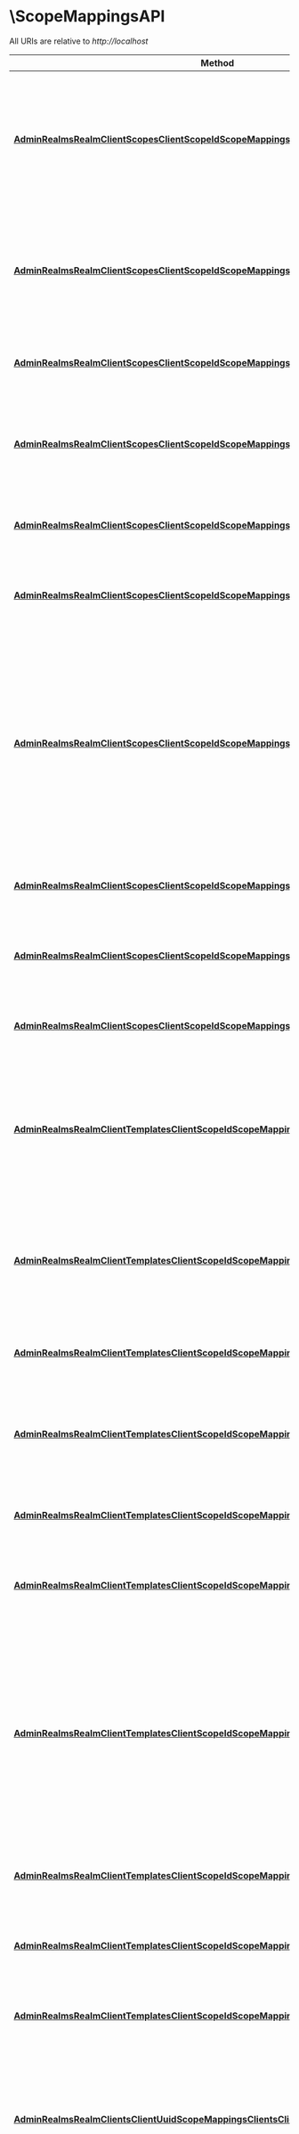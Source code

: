 # \ScopeMappingsAPI

All URIs are relative to *http://localhost*

Method | HTTP request | Description
------------- | ------------- | -------------
[**AdminRealmsRealmClientScopesClientScopeIdScopeMappingsClientsClientAvailableGet**](ScopeMappingsAPI.md#AdminRealmsRealmClientScopesClientScopeIdScopeMappingsClientsClientAvailableGet) | **Get** /admin/realms/{realm}/client-scopes/{client-scope-id}/scope-mappings/clients/{client}/available | The available client-level roles Returns the roles for the client that can be associated with the client&#39;s scope
[**AdminRealmsRealmClientScopesClientScopeIdScopeMappingsClientsClientCompositeGet**](ScopeMappingsAPI.md#AdminRealmsRealmClientScopesClientScopeIdScopeMappingsClientsClientCompositeGet) | **Get** /admin/realms/{realm}/client-scopes/{client-scope-id}/scope-mappings/clients/{client}/composite | Get effective client roles Returns the roles for the client that are associated with the client&#39;s scope.
[**AdminRealmsRealmClientScopesClientScopeIdScopeMappingsClientsClientDelete**](ScopeMappingsAPI.md#AdminRealmsRealmClientScopesClientScopeIdScopeMappingsClientsClientDelete) | **Delete** /admin/realms/{realm}/client-scopes/{client-scope-id}/scope-mappings/clients/{client} | Remove client-level roles from the client&#39;s scope.
[**AdminRealmsRealmClientScopesClientScopeIdScopeMappingsClientsClientGet**](ScopeMappingsAPI.md#AdminRealmsRealmClientScopesClientScopeIdScopeMappingsClientsClientGet) | **Get** /admin/realms/{realm}/client-scopes/{client-scope-id}/scope-mappings/clients/{client} | Get the roles associated with a client&#39;s scope Returns roles for the client.
[**AdminRealmsRealmClientScopesClientScopeIdScopeMappingsClientsClientPost**](ScopeMappingsAPI.md#AdminRealmsRealmClientScopesClientScopeIdScopeMappingsClientsClientPost) | **Post** /admin/realms/{realm}/client-scopes/{client-scope-id}/scope-mappings/clients/{client} | Add client-level roles to the client&#39;s scope
[**AdminRealmsRealmClientScopesClientScopeIdScopeMappingsRealmAvailableGet**](ScopeMappingsAPI.md#AdminRealmsRealmClientScopesClientScopeIdScopeMappingsRealmAvailableGet) | **Get** /admin/realms/{realm}/client-scopes/{client-scope-id}/scope-mappings/realm/available | Get realm-level roles that are available to attach to this client&#39;s scope
[**AdminRealmsRealmClientScopesClientScopeIdScopeMappingsRealmCompositeGet**](ScopeMappingsAPI.md#AdminRealmsRealmClientScopesClientScopeIdScopeMappingsRealmCompositeGet) | **Get** /admin/realms/{realm}/client-scopes/{client-scope-id}/scope-mappings/realm/composite | Get effective realm-level roles associated with the client’s scope What this does is recurse any composite roles associated with the client’s scope and adds the roles to this lists.
[**AdminRealmsRealmClientScopesClientScopeIdScopeMappingsRealmDelete**](ScopeMappingsAPI.md#AdminRealmsRealmClientScopesClientScopeIdScopeMappingsRealmDelete) | **Delete** /admin/realms/{realm}/client-scopes/{client-scope-id}/scope-mappings/realm | Remove a set of realm-level roles from the client&#39;s scope
[**AdminRealmsRealmClientScopesClientScopeIdScopeMappingsRealmGet**](ScopeMappingsAPI.md#AdminRealmsRealmClientScopesClientScopeIdScopeMappingsRealmGet) | **Get** /admin/realms/{realm}/client-scopes/{client-scope-id}/scope-mappings/realm | Get realm-level roles associated with the client&#39;s scope
[**AdminRealmsRealmClientScopesClientScopeIdScopeMappingsRealmPost**](ScopeMappingsAPI.md#AdminRealmsRealmClientScopesClientScopeIdScopeMappingsRealmPost) | **Post** /admin/realms/{realm}/client-scopes/{client-scope-id}/scope-mappings/realm | Add a set of realm-level roles to the client&#39;s scope
[**AdminRealmsRealmClientTemplatesClientScopeIdScopeMappingsClientsClientAvailableGet**](ScopeMappingsAPI.md#AdminRealmsRealmClientTemplatesClientScopeIdScopeMappingsClientsClientAvailableGet) | **Get** /admin/realms/{realm}/client-templates/{client-scope-id}/scope-mappings/clients/{client}/available | The available client-level roles Returns the roles for the client that can be associated with the client&#39;s scope
[**AdminRealmsRealmClientTemplatesClientScopeIdScopeMappingsClientsClientCompositeGet**](ScopeMappingsAPI.md#AdminRealmsRealmClientTemplatesClientScopeIdScopeMappingsClientsClientCompositeGet) | **Get** /admin/realms/{realm}/client-templates/{client-scope-id}/scope-mappings/clients/{client}/composite | Get effective client roles Returns the roles for the client that are associated with the client&#39;s scope.
[**AdminRealmsRealmClientTemplatesClientScopeIdScopeMappingsClientsClientDelete**](ScopeMappingsAPI.md#AdminRealmsRealmClientTemplatesClientScopeIdScopeMappingsClientsClientDelete) | **Delete** /admin/realms/{realm}/client-templates/{client-scope-id}/scope-mappings/clients/{client} | Remove client-level roles from the client&#39;s scope.
[**AdminRealmsRealmClientTemplatesClientScopeIdScopeMappingsClientsClientGet**](ScopeMappingsAPI.md#AdminRealmsRealmClientTemplatesClientScopeIdScopeMappingsClientsClientGet) | **Get** /admin/realms/{realm}/client-templates/{client-scope-id}/scope-mappings/clients/{client} | Get the roles associated with a client&#39;s scope Returns roles for the client.
[**AdminRealmsRealmClientTemplatesClientScopeIdScopeMappingsClientsClientPost**](ScopeMappingsAPI.md#AdminRealmsRealmClientTemplatesClientScopeIdScopeMappingsClientsClientPost) | **Post** /admin/realms/{realm}/client-templates/{client-scope-id}/scope-mappings/clients/{client} | Add client-level roles to the client&#39;s scope
[**AdminRealmsRealmClientTemplatesClientScopeIdScopeMappingsRealmAvailableGet**](ScopeMappingsAPI.md#AdminRealmsRealmClientTemplatesClientScopeIdScopeMappingsRealmAvailableGet) | **Get** /admin/realms/{realm}/client-templates/{client-scope-id}/scope-mappings/realm/available | Get realm-level roles that are available to attach to this client&#39;s scope
[**AdminRealmsRealmClientTemplatesClientScopeIdScopeMappingsRealmCompositeGet**](ScopeMappingsAPI.md#AdminRealmsRealmClientTemplatesClientScopeIdScopeMappingsRealmCompositeGet) | **Get** /admin/realms/{realm}/client-templates/{client-scope-id}/scope-mappings/realm/composite | Get effective realm-level roles associated with the client’s scope What this does is recurse any composite roles associated with the client’s scope and adds the roles to this lists.
[**AdminRealmsRealmClientTemplatesClientScopeIdScopeMappingsRealmDelete**](ScopeMappingsAPI.md#AdminRealmsRealmClientTemplatesClientScopeIdScopeMappingsRealmDelete) | **Delete** /admin/realms/{realm}/client-templates/{client-scope-id}/scope-mappings/realm | Remove a set of realm-level roles from the client&#39;s scope
[**AdminRealmsRealmClientTemplatesClientScopeIdScopeMappingsRealmGet**](ScopeMappingsAPI.md#AdminRealmsRealmClientTemplatesClientScopeIdScopeMappingsRealmGet) | **Get** /admin/realms/{realm}/client-templates/{client-scope-id}/scope-mappings/realm | Get realm-level roles associated with the client&#39;s scope
[**AdminRealmsRealmClientTemplatesClientScopeIdScopeMappingsRealmPost**](ScopeMappingsAPI.md#AdminRealmsRealmClientTemplatesClientScopeIdScopeMappingsRealmPost) | **Post** /admin/realms/{realm}/client-templates/{client-scope-id}/scope-mappings/realm | Add a set of realm-level roles to the client&#39;s scope
[**AdminRealmsRealmClientsClientUuidScopeMappingsClientsClientAvailableGet**](ScopeMappingsAPI.md#AdminRealmsRealmClientsClientUuidScopeMappingsClientsClientAvailableGet) | **Get** /admin/realms/{realm}/clients/{client-uuid}/scope-mappings/clients/{client}/available | The available client-level roles Returns the roles for the client that can be associated with the client&#39;s scope
[**AdminRealmsRealmClientsClientUuidScopeMappingsClientsClientCompositeGet**](ScopeMappingsAPI.md#AdminRealmsRealmClientsClientUuidScopeMappingsClientsClientCompositeGet) | **Get** /admin/realms/{realm}/clients/{client-uuid}/scope-mappings/clients/{client}/composite | Get effective client roles Returns the roles for the client that are associated with the client&#39;s scope.
[**AdminRealmsRealmClientsClientUuidScopeMappingsClientsClientDelete**](ScopeMappingsAPI.md#AdminRealmsRealmClientsClientUuidScopeMappingsClientsClientDelete) | **Delete** /admin/realms/{realm}/clients/{client-uuid}/scope-mappings/clients/{client} | Remove client-level roles from the client&#39;s scope.
[**AdminRealmsRealmClientsClientUuidScopeMappingsClientsClientGet**](ScopeMappingsAPI.md#AdminRealmsRealmClientsClientUuidScopeMappingsClientsClientGet) | **Get** /admin/realms/{realm}/clients/{client-uuid}/scope-mappings/clients/{client} | Get the roles associated with a client&#39;s scope Returns roles for the client.
[**AdminRealmsRealmClientsClientUuidScopeMappingsClientsClientPost**](ScopeMappingsAPI.md#AdminRealmsRealmClientsClientUuidScopeMappingsClientsClientPost) | **Post** /admin/realms/{realm}/clients/{client-uuid}/scope-mappings/clients/{client} | Add client-level roles to the client&#39;s scope
[**AdminRealmsRealmClientsClientUuidScopeMappingsRealmAvailableGet**](ScopeMappingsAPI.md#AdminRealmsRealmClientsClientUuidScopeMappingsRealmAvailableGet) | **Get** /admin/realms/{realm}/clients/{client-uuid}/scope-mappings/realm/available | Get realm-level roles that are available to attach to this client&#39;s scope
[**AdminRealmsRealmClientsClientUuidScopeMappingsRealmCompositeGet**](ScopeMappingsAPI.md#AdminRealmsRealmClientsClientUuidScopeMappingsRealmCompositeGet) | **Get** /admin/realms/{realm}/clients/{client-uuid}/scope-mappings/realm/composite | Get effective realm-level roles associated with the client’s scope What this does is recurse any composite roles associated with the client’s scope and adds the roles to this lists.
[**AdminRealmsRealmClientsClientUuidScopeMappingsRealmDelete**](ScopeMappingsAPI.md#AdminRealmsRealmClientsClientUuidScopeMappingsRealmDelete) | **Delete** /admin/realms/{realm}/clients/{client-uuid}/scope-mappings/realm | Remove a set of realm-level roles from the client&#39;s scope
[**AdminRealmsRealmClientsClientUuidScopeMappingsRealmGet**](ScopeMappingsAPI.md#AdminRealmsRealmClientsClientUuidScopeMappingsRealmGet) | **Get** /admin/realms/{realm}/clients/{client-uuid}/scope-mappings/realm | Get realm-level roles associated with the client&#39;s scope
[**AdminRealmsRealmClientsClientUuidScopeMappingsRealmPost**](ScopeMappingsAPI.md#AdminRealmsRealmClientsClientUuidScopeMappingsRealmPost) | **Post** /admin/realms/{realm}/clients/{client-uuid}/scope-mappings/realm | Add a set of realm-level roles to the client&#39;s scope



## AdminRealmsRealmClientScopesClientScopeIdScopeMappingsClientsClientAvailableGet

> []RoleRepresentation AdminRealmsRealmClientScopesClientScopeIdScopeMappingsClientsClientAvailableGet(ctx, realm, clientScopeId, client).Execute()

The available client-level roles Returns the roles for the client that can be associated with the client's scope

### Example

```go
package main

import (
	"context"
	"fmt"
	"os"
	openapiclient "github.com/miguoliang/keycloakadminclient"
)

func main() {
	realm := "realm_example" // string | realm name (not id!)
	clientScopeId := "clientScopeId_example" // string | 
	client := "client_example" // string | 

	configuration := openapiclient.NewConfiguration()
	apiClient := openapiclient.NewAPIClient(configuration)
	resp, r, err := apiClient.ScopeMappingsAPI.AdminRealmsRealmClientScopesClientScopeIdScopeMappingsClientsClientAvailableGet(context.Background(), realm, clientScopeId, client).Execute()
	if err != nil {
		fmt.Fprintf(os.Stderr, "Error when calling `ScopeMappingsAPI.AdminRealmsRealmClientScopesClientScopeIdScopeMappingsClientsClientAvailableGet``: %v\n", err)
		fmt.Fprintf(os.Stderr, "Full HTTP response: %v\n", r)
	}
	// response from `AdminRealmsRealmClientScopesClientScopeIdScopeMappingsClientsClientAvailableGet`: []RoleRepresentation
	fmt.Fprintf(os.Stdout, "Response from `ScopeMappingsAPI.AdminRealmsRealmClientScopesClientScopeIdScopeMappingsClientsClientAvailableGet`: %v\n", resp)
}
```

### Path Parameters


Name | Type | Description  | Notes
------------- | ------------- | ------------- | -------------
**ctx** | **context.Context** | context for authentication, logging, cancellation, deadlines, tracing, etc.
**realm** | **string** | realm name (not id!) | 
**clientScopeId** | **string** |  | 
**client** | **string** |  | 

### Other Parameters

Other parameters are passed through a pointer to a apiAdminRealmsRealmClientScopesClientScopeIdScopeMappingsClientsClientAvailableGetRequest struct via the builder pattern


Name | Type | Description  | Notes
------------- | ------------- | ------------- | -------------




### Return type

[**[]RoleRepresentation**](RoleRepresentation.md)

### Authorization

No authorization required

### HTTP request headers

- **Content-Type**: Not defined
- **Accept**: application/json

[[Back to top]](#) [[Back to API list]](../README.md#documentation-for-api-endpoints)
[[Back to Model list]](../README.md#documentation-for-models)
[[Back to README]](../README.md)


## AdminRealmsRealmClientScopesClientScopeIdScopeMappingsClientsClientCompositeGet

> []RoleRepresentation AdminRealmsRealmClientScopesClientScopeIdScopeMappingsClientsClientCompositeGet(ctx, realm, clientScopeId, client).BriefRepresentation(briefRepresentation).Execute()

Get effective client roles Returns the roles for the client that are associated with the client's scope.

### Example

```go
package main

import (
	"context"
	"fmt"
	"os"
	openapiclient "github.com/miguoliang/keycloakadminclient"
)

func main() {
	realm := "realm_example" // string | realm name (not id!)
	clientScopeId := "clientScopeId_example" // string | 
	client := "client_example" // string | 
	briefRepresentation := true // bool | if false, return roles with their attributes (optional) (default to true)

	configuration := openapiclient.NewConfiguration()
	apiClient := openapiclient.NewAPIClient(configuration)
	resp, r, err := apiClient.ScopeMappingsAPI.AdminRealmsRealmClientScopesClientScopeIdScopeMappingsClientsClientCompositeGet(context.Background(), realm, clientScopeId, client).BriefRepresentation(briefRepresentation).Execute()
	if err != nil {
		fmt.Fprintf(os.Stderr, "Error when calling `ScopeMappingsAPI.AdminRealmsRealmClientScopesClientScopeIdScopeMappingsClientsClientCompositeGet``: %v\n", err)
		fmt.Fprintf(os.Stderr, "Full HTTP response: %v\n", r)
	}
	// response from `AdminRealmsRealmClientScopesClientScopeIdScopeMappingsClientsClientCompositeGet`: []RoleRepresentation
	fmt.Fprintf(os.Stdout, "Response from `ScopeMappingsAPI.AdminRealmsRealmClientScopesClientScopeIdScopeMappingsClientsClientCompositeGet`: %v\n", resp)
}
```

### Path Parameters


Name | Type | Description  | Notes
------------- | ------------- | ------------- | -------------
**ctx** | **context.Context** | context for authentication, logging, cancellation, deadlines, tracing, etc.
**realm** | **string** | realm name (not id!) | 
**clientScopeId** | **string** |  | 
**client** | **string** |  | 

### Other Parameters

Other parameters are passed through a pointer to a apiAdminRealmsRealmClientScopesClientScopeIdScopeMappingsClientsClientCompositeGetRequest struct via the builder pattern


Name | Type | Description  | Notes
------------- | ------------- | ------------- | -------------



 **briefRepresentation** | **bool** | if false, return roles with their attributes | [default to true]

### Return type

[**[]RoleRepresentation**](RoleRepresentation.md)

### Authorization

No authorization required

### HTTP request headers

- **Content-Type**: Not defined
- **Accept**: application/json

[[Back to top]](#) [[Back to API list]](../README.md#documentation-for-api-endpoints)
[[Back to Model list]](../README.md#documentation-for-models)
[[Back to README]](../README.md)


## AdminRealmsRealmClientScopesClientScopeIdScopeMappingsClientsClientDelete

> AdminRealmsRealmClientScopesClientScopeIdScopeMappingsClientsClientDelete(ctx, realm, clientScopeId, client).RoleRepresentation(roleRepresentation).Execute()

Remove client-level roles from the client's scope.

### Example

```go
package main

import (
	"context"
	"fmt"
	"os"
	openapiclient "github.com/miguoliang/keycloakadminclient"
)

func main() {
	realm := "realm_example" // string | realm name (not id!)
	clientScopeId := "clientScopeId_example" // string | 
	client := "client_example" // string | 
	roleRepresentation := []openapiclient.RoleRepresentation{*openapiclient.NewRoleRepresentation()} // []RoleRepresentation |  (optional)

	configuration := openapiclient.NewConfiguration()
	apiClient := openapiclient.NewAPIClient(configuration)
	r, err := apiClient.ScopeMappingsAPI.AdminRealmsRealmClientScopesClientScopeIdScopeMappingsClientsClientDelete(context.Background(), realm, clientScopeId, client).RoleRepresentation(roleRepresentation).Execute()
	if err != nil {
		fmt.Fprintf(os.Stderr, "Error when calling `ScopeMappingsAPI.AdminRealmsRealmClientScopesClientScopeIdScopeMappingsClientsClientDelete``: %v\n", err)
		fmt.Fprintf(os.Stderr, "Full HTTP response: %v\n", r)
	}
}
```

### Path Parameters


Name | Type | Description  | Notes
------------- | ------------- | ------------- | -------------
**ctx** | **context.Context** | context for authentication, logging, cancellation, deadlines, tracing, etc.
**realm** | **string** | realm name (not id!) | 
**clientScopeId** | **string** |  | 
**client** | **string** |  | 

### Other Parameters

Other parameters are passed through a pointer to a apiAdminRealmsRealmClientScopesClientScopeIdScopeMappingsClientsClientDeleteRequest struct via the builder pattern


Name | Type | Description  | Notes
------------- | ------------- | ------------- | -------------



 **roleRepresentation** | [**[]RoleRepresentation**](RoleRepresentation.md) |  | 

### Return type

 (empty response body)

### Authorization

No authorization required

### HTTP request headers

- **Content-Type**: application/json
- **Accept**: Not defined

[[Back to top]](#) [[Back to API list]](../README.md#documentation-for-api-endpoints)
[[Back to Model list]](../README.md#documentation-for-models)
[[Back to README]](../README.md)


## AdminRealmsRealmClientScopesClientScopeIdScopeMappingsClientsClientGet

> []RoleRepresentation AdminRealmsRealmClientScopesClientScopeIdScopeMappingsClientsClientGet(ctx, realm, clientScopeId, client).Execute()

Get the roles associated with a client's scope Returns roles for the client.

### Example

```go
package main

import (
	"context"
	"fmt"
	"os"
	openapiclient "github.com/miguoliang/keycloakadminclient"
)

func main() {
	realm := "realm_example" // string | realm name (not id!)
	clientScopeId := "clientScopeId_example" // string | 
	client := "client_example" // string | 

	configuration := openapiclient.NewConfiguration()
	apiClient := openapiclient.NewAPIClient(configuration)
	resp, r, err := apiClient.ScopeMappingsAPI.AdminRealmsRealmClientScopesClientScopeIdScopeMappingsClientsClientGet(context.Background(), realm, clientScopeId, client).Execute()
	if err != nil {
		fmt.Fprintf(os.Stderr, "Error when calling `ScopeMappingsAPI.AdminRealmsRealmClientScopesClientScopeIdScopeMappingsClientsClientGet``: %v\n", err)
		fmt.Fprintf(os.Stderr, "Full HTTP response: %v\n", r)
	}
	// response from `AdminRealmsRealmClientScopesClientScopeIdScopeMappingsClientsClientGet`: []RoleRepresentation
	fmt.Fprintf(os.Stdout, "Response from `ScopeMappingsAPI.AdminRealmsRealmClientScopesClientScopeIdScopeMappingsClientsClientGet`: %v\n", resp)
}
```

### Path Parameters


Name | Type | Description  | Notes
------------- | ------------- | ------------- | -------------
**ctx** | **context.Context** | context for authentication, logging, cancellation, deadlines, tracing, etc.
**realm** | **string** | realm name (not id!) | 
**clientScopeId** | **string** |  | 
**client** | **string** |  | 

### Other Parameters

Other parameters are passed through a pointer to a apiAdminRealmsRealmClientScopesClientScopeIdScopeMappingsClientsClientGetRequest struct via the builder pattern


Name | Type | Description  | Notes
------------- | ------------- | ------------- | -------------




### Return type

[**[]RoleRepresentation**](RoleRepresentation.md)

### Authorization

No authorization required

### HTTP request headers

- **Content-Type**: Not defined
- **Accept**: application/json

[[Back to top]](#) [[Back to API list]](../README.md#documentation-for-api-endpoints)
[[Back to Model list]](../README.md#documentation-for-models)
[[Back to README]](../README.md)


## AdminRealmsRealmClientScopesClientScopeIdScopeMappingsClientsClientPost

> AdminRealmsRealmClientScopesClientScopeIdScopeMappingsClientsClientPost(ctx, realm, clientScopeId, client).RoleRepresentation(roleRepresentation).Execute()

Add client-level roles to the client's scope

### Example

```go
package main

import (
	"context"
	"fmt"
	"os"
	openapiclient "github.com/miguoliang/keycloakadminclient"
)

func main() {
	realm := "realm_example" // string | realm name (not id!)
	clientScopeId := "clientScopeId_example" // string | 
	client := "client_example" // string | 
	roleRepresentation := []openapiclient.RoleRepresentation{*openapiclient.NewRoleRepresentation()} // []RoleRepresentation |  (optional)

	configuration := openapiclient.NewConfiguration()
	apiClient := openapiclient.NewAPIClient(configuration)
	r, err := apiClient.ScopeMappingsAPI.AdminRealmsRealmClientScopesClientScopeIdScopeMappingsClientsClientPost(context.Background(), realm, clientScopeId, client).RoleRepresentation(roleRepresentation).Execute()
	if err != nil {
		fmt.Fprintf(os.Stderr, "Error when calling `ScopeMappingsAPI.AdminRealmsRealmClientScopesClientScopeIdScopeMappingsClientsClientPost``: %v\n", err)
		fmt.Fprintf(os.Stderr, "Full HTTP response: %v\n", r)
	}
}
```

### Path Parameters


Name | Type | Description  | Notes
------------- | ------------- | ------------- | -------------
**ctx** | **context.Context** | context for authentication, logging, cancellation, deadlines, tracing, etc.
**realm** | **string** | realm name (not id!) | 
**clientScopeId** | **string** |  | 
**client** | **string** |  | 

### Other Parameters

Other parameters are passed through a pointer to a apiAdminRealmsRealmClientScopesClientScopeIdScopeMappingsClientsClientPostRequest struct via the builder pattern


Name | Type | Description  | Notes
------------- | ------------- | ------------- | -------------



 **roleRepresentation** | [**[]RoleRepresentation**](RoleRepresentation.md) |  | 

### Return type

 (empty response body)

### Authorization

No authorization required

### HTTP request headers

- **Content-Type**: application/json
- **Accept**: Not defined

[[Back to top]](#) [[Back to API list]](../README.md#documentation-for-api-endpoints)
[[Back to Model list]](../README.md#documentation-for-models)
[[Back to README]](../README.md)


## AdminRealmsRealmClientScopesClientScopeIdScopeMappingsRealmAvailableGet

> []RoleRepresentation AdminRealmsRealmClientScopesClientScopeIdScopeMappingsRealmAvailableGet(ctx, realm, clientScopeId).Execute()

Get realm-level roles that are available to attach to this client's scope

### Example

```go
package main

import (
	"context"
	"fmt"
	"os"
	openapiclient "github.com/miguoliang/keycloakadminclient"
)

func main() {
	realm := "realm_example" // string | realm name (not id!)
	clientScopeId := "clientScopeId_example" // string | 

	configuration := openapiclient.NewConfiguration()
	apiClient := openapiclient.NewAPIClient(configuration)
	resp, r, err := apiClient.ScopeMappingsAPI.AdminRealmsRealmClientScopesClientScopeIdScopeMappingsRealmAvailableGet(context.Background(), realm, clientScopeId).Execute()
	if err != nil {
		fmt.Fprintf(os.Stderr, "Error when calling `ScopeMappingsAPI.AdminRealmsRealmClientScopesClientScopeIdScopeMappingsRealmAvailableGet``: %v\n", err)
		fmt.Fprintf(os.Stderr, "Full HTTP response: %v\n", r)
	}
	// response from `AdminRealmsRealmClientScopesClientScopeIdScopeMappingsRealmAvailableGet`: []RoleRepresentation
	fmt.Fprintf(os.Stdout, "Response from `ScopeMappingsAPI.AdminRealmsRealmClientScopesClientScopeIdScopeMappingsRealmAvailableGet`: %v\n", resp)
}
```

### Path Parameters


Name | Type | Description  | Notes
------------- | ------------- | ------------- | -------------
**ctx** | **context.Context** | context for authentication, logging, cancellation, deadlines, tracing, etc.
**realm** | **string** | realm name (not id!) | 
**clientScopeId** | **string** |  | 

### Other Parameters

Other parameters are passed through a pointer to a apiAdminRealmsRealmClientScopesClientScopeIdScopeMappingsRealmAvailableGetRequest struct via the builder pattern


Name | Type | Description  | Notes
------------- | ------------- | ------------- | -------------



### Return type

[**[]RoleRepresentation**](RoleRepresentation.md)

### Authorization

No authorization required

### HTTP request headers

- **Content-Type**: Not defined
- **Accept**: application/json

[[Back to top]](#) [[Back to API list]](../README.md#documentation-for-api-endpoints)
[[Back to Model list]](../README.md#documentation-for-models)
[[Back to README]](../README.md)


## AdminRealmsRealmClientScopesClientScopeIdScopeMappingsRealmCompositeGet

> []RoleRepresentation AdminRealmsRealmClientScopesClientScopeIdScopeMappingsRealmCompositeGet(ctx, realm, clientScopeId).BriefRepresentation(briefRepresentation).Execute()

Get effective realm-level roles associated with the client’s scope What this does is recurse any composite roles associated with the client’s scope and adds the roles to this lists.



### Example

```go
package main

import (
	"context"
	"fmt"
	"os"
	openapiclient "github.com/miguoliang/keycloakadminclient"
)

func main() {
	realm := "realm_example" // string | realm name (not id!)
	clientScopeId := "clientScopeId_example" // string | 
	briefRepresentation := true // bool | if false, return roles with their attributes (optional) (default to true)

	configuration := openapiclient.NewConfiguration()
	apiClient := openapiclient.NewAPIClient(configuration)
	resp, r, err := apiClient.ScopeMappingsAPI.AdminRealmsRealmClientScopesClientScopeIdScopeMappingsRealmCompositeGet(context.Background(), realm, clientScopeId).BriefRepresentation(briefRepresentation).Execute()
	if err != nil {
		fmt.Fprintf(os.Stderr, "Error when calling `ScopeMappingsAPI.AdminRealmsRealmClientScopesClientScopeIdScopeMappingsRealmCompositeGet``: %v\n", err)
		fmt.Fprintf(os.Stderr, "Full HTTP response: %v\n", r)
	}
	// response from `AdminRealmsRealmClientScopesClientScopeIdScopeMappingsRealmCompositeGet`: []RoleRepresentation
	fmt.Fprintf(os.Stdout, "Response from `ScopeMappingsAPI.AdminRealmsRealmClientScopesClientScopeIdScopeMappingsRealmCompositeGet`: %v\n", resp)
}
```

### Path Parameters


Name | Type | Description  | Notes
------------- | ------------- | ------------- | -------------
**ctx** | **context.Context** | context for authentication, logging, cancellation, deadlines, tracing, etc.
**realm** | **string** | realm name (not id!) | 
**clientScopeId** | **string** |  | 

### Other Parameters

Other parameters are passed through a pointer to a apiAdminRealmsRealmClientScopesClientScopeIdScopeMappingsRealmCompositeGetRequest struct via the builder pattern


Name | Type | Description  | Notes
------------- | ------------- | ------------- | -------------


 **briefRepresentation** | **bool** | if false, return roles with their attributes | [default to true]

### Return type

[**[]RoleRepresentation**](RoleRepresentation.md)

### Authorization

No authorization required

### HTTP request headers

- **Content-Type**: Not defined
- **Accept**: application/json

[[Back to top]](#) [[Back to API list]](../README.md#documentation-for-api-endpoints)
[[Back to Model list]](../README.md#documentation-for-models)
[[Back to README]](../README.md)


## AdminRealmsRealmClientScopesClientScopeIdScopeMappingsRealmDelete

> AdminRealmsRealmClientScopesClientScopeIdScopeMappingsRealmDelete(ctx, realm, clientScopeId).RoleRepresentation(roleRepresentation).Execute()

Remove a set of realm-level roles from the client's scope

### Example

```go
package main

import (
	"context"
	"fmt"
	"os"
	openapiclient "github.com/miguoliang/keycloakadminclient"
)

func main() {
	realm := "realm_example" // string | realm name (not id!)
	clientScopeId := "clientScopeId_example" // string | 
	roleRepresentation := []openapiclient.RoleRepresentation{*openapiclient.NewRoleRepresentation()} // []RoleRepresentation |  (optional)

	configuration := openapiclient.NewConfiguration()
	apiClient := openapiclient.NewAPIClient(configuration)
	r, err := apiClient.ScopeMappingsAPI.AdminRealmsRealmClientScopesClientScopeIdScopeMappingsRealmDelete(context.Background(), realm, clientScopeId).RoleRepresentation(roleRepresentation).Execute()
	if err != nil {
		fmt.Fprintf(os.Stderr, "Error when calling `ScopeMappingsAPI.AdminRealmsRealmClientScopesClientScopeIdScopeMappingsRealmDelete``: %v\n", err)
		fmt.Fprintf(os.Stderr, "Full HTTP response: %v\n", r)
	}
}
```

### Path Parameters


Name | Type | Description  | Notes
------------- | ------------- | ------------- | -------------
**ctx** | **context.Context** | context for authentication, logging, cancellation, deadlines, tracing, etc.
**realm** | **string** | realm name (not id!) | 
**clientScopeId** | **string** |  | 

### Other Parameters

Other parameters are passed through a pointer to a apiAdminRealmsRealmClientScopesClientScopeIdScopeMappingsRealmDeleteRequest struct via the builder pattern


Name | Type | Description  | Notes
------------- | ------------- | ------------- | -------------


 **roleRepresentation** | [**[]RoleRepresentation**](RoleRepresentation.md) |  | 

### Return type

 (empty response body)

### Authorization

No authorization required

### HTTP request headers

- **Content-Type**: application/json
- **Accept**: Not defined

[[Back to top]](#) [[Back to API list]](../README.md#documentation-for-api-endpoints)
[[Back to Model list]](../README.md#documentation-for-models)
[[Back to README]](../README.md)


## AdminRealmsRealmClientScopesClientScopeIdScopeMappingsRealmGet

> []RoleRepresentation AdminRealmsRealmClientScopesClientScopeIdScopeMappingsRealmGet(ctx, realm, clientScopeId).Execute()

Get realm-level roles associated with the client's scope

### Example

```go
package main

import (
	"context"
	"fmt"
	"os"
	openapiclient "github.com/miguoliang/keycloakadminclient"
)

func main() {
	realm := "realm_example" // string | realm name (not id!)
	clientScopeId := "clientScopeId_example" // string | 

	configuration := openapiclient.NewConfiguration()
	apiClient := openapiclient.NewAPIClient(configuration)
	resp, r, err := apiClient.ScopeMappingsAPI.AdminRealmsRealmClientScopesClientScopeIdScopeMappingsRealmGet(context.Background(), realm, clientScopeId).Execute()
	if err != nil {
		fmt.Fprintf(os.Stderr, "Error when calling `ScopeMappingsAPI.AdminRealmsRealmClientScopesClientScopeIdScopeMappingsRealmGet``: %v\n", err)
		fmt.Fprintf(os.Stderr, "Full HTTP response: %v\n", r)
	}
	// response from `AdminRealmsRealmClientScopesClientScopeIdScopeMappingsRealmGet`: []RoleRepresentation
	fmt.Fprintf(os.Stdout, "Response from `ScopeMappingsAPI.AdminRealmsRealmClientScopesClientScopeIdScopeMappingsRealmGet`: %v\n", resp)
}
```

### Path Parameters


Name | Type | Description  | Notes
------------- | ------------- | ------------- | -------------
**ctx** | **context.Context** | context for authentication, logging, cancellation, deadlines, tracing, etc.
**realm** | **string** | realm name (not id!) | 
**clientScopeId** | **string** |  | 

### Other Parameters

Other parameters are passed through a pointer to a apiAdminRealmsRealmClientScopesClientScopeIdScopeMappingsRealmGetRequest struct via the builder pattern


Name | Type | Description  | Notes
------------- | ------------- | ------------- | -------------



### Return type

[**[]RoleRepresentation**](RoleRepresentation.md)

### Authorization

No authorization required

### HTTP request headers

- **Content-Type**: Not defined
- **Accept**: application/json

[[Back to top]](#) [[Back to API list]](../README.md#documentation-for-api-endpoints)
[[Back to Model list]](../README.md#documentation-for-models)
[[Back to README]](../README.md)


## AdminRealmsRealmClientScopesClientScopeIdScopeMappingsRealmPost

> AdminRealmsRealmClientScopesClientScopeIdScopeMappingsRealmPost(ctx, realm, clientScopeId).RoleRepresentation(roleRepresentation).Execute()

Add a set of realm-level roles to the client's scope

### Example

```go
package main

import (
	"context"
	"fmt"
	"os"
	openapiclient "github.com/miguoliang/keycloakadminclient"
)

func main() {
	realm := "realm_example" // string | realm name (not id!)
	clientScopeId := "clientScopeId_example" // string | 
	roleRepresentation := []openapiclient.RoleRepresentation{*openapiclient.NewRoleRepresentation()} // []RoleRepresentation |  (optional)

	configuration := openapiclient.NewConfiguration()
	apiClient := openapiclient.NewAPIClient(configuration)
	r, err := apiClient.ScopeMappingsAPI.AdminRealmsRealmClientScopesClientScopeIdScopeMappingsRealmPost(context.Background(), realm, clientScopeId).RoleRepresentation(roleRepresentation).Execute()
	if err != nil {
		fmt.Fprintf(os.Stderr, "Error when calling `ScopeMappingsAPI.AdminRealmsRealmClientScopesClientScopeIdScopeMappingsRealmPost``: %v\n", err)
		fmt.Fprintf(os.Stderr, "Full HTTP response: %v\n", r)
	}
}
```

### Path Parameters


Name | Type | Description  | Notes
------------- | ------------- | ------------- | -------------
**ctx** | **context.Context** | context for authentication, logging, cancellation, deadlines, tracing, etc.
**realm** | **string** | realm name (not id!) | 
**clientScopeId** | **string** |  | 

### Other Parameters

Other parameters are passed through a pointer to a apiAdminRealmsRealmClientScopesClientScopeIdScopeMappingsRealmPostRequest struct via the builder pattern


Name | Type | Description  | Notes
------------- | ------------- | ------------- | -------------


 **roleRepresentation** | [**[]RoleRepresentation**](RoleRepresentation.md) |  | 

### Return type

 (empty response body)

### Authorization

No authorization required

### HTTP request headers

- **Content-Type**: application/json
- **Accept**: Not defined

[[Back to top]](#) [[Back to API list]](../README.md#documentation-for-api-endpoints)
[[Back to Model list]](../README.md#documentation-for-models)
[[Back to README]](../README.md)


## AdminRealmsRealmClientTemplatesClientScopeIdScopeMappingsClientsClientAvailableGet

> []RoleRepresentation AdminRealmsRealmClientTemplatesClientScopeIdScopeMappingsClientsClientAvailableGet(ctx, realm, clientScopeId, client).Execute()

The available client-level roles Returns the roles for the client that can be associated with the client's scope

### Example

```go
package main

import (
	"context"
	"fmt"
	"os"
	openapiclient "github.com/miguoliang/keycloakadminclient"
)

func main() {
	realm := "realm_example" // string | realm name (not id!)
	clientScopeId := "clientScopeId_example" // string | 
	client := "client_example" // string | 

	configuration := openapiclient.NewConfiguration()
	apiClient := openapiclient.NewAPIClient(configuration)
	resp, r, err := apiClient.ScopeMappingsAPI.AdminRealmsRealmClientTemplatesClientScopeIdScopeMappingsClientsClientAvailableGet(context.Background(), realm, clientScopeId, client).Execute()
	if err != nil {
		fmt.Fprintf(os.Stderr, "Error when calling `ScopeMappingsAPI.AdminRealmsRealmClientTemplatesClientScopeIdScopeMappingsClientsClientAvailableGet``: %v\n", err)
		fmt.Fprintf(os.Stderr, "Full HTTP response: %v\n", r)
	}
	// response from `AdminRealmsRealmClientTemplatesClientScopeIdScopeMappingsClientsClientAvailableGet`: []RoleRepresentation
	fmt.Fprintf(os.Stdout, "Response from `ScopeMappingsAPI.AdminRealmsRealmClientTemplatesClientScopeIdScopeMappingsClientsClientAvailableGet`: %v\n", resp)
}
```

### Path Parameters


Name | Type | Description  | Notes
------------- | ------------- | ------------- | -------------
**ctx** | **context.Context** | context for authentication, logging, cancellation, deadlines, tracing, etc.
**realm** | **string** | realm name (not id!) | 
**clientScopeId** | **string** |  | 
**client** | **string** |  | 

### Other Parameters

Other parameters are passed through a pointer to a apiAdminRealmsRealmClientTemplatesClientScopeIdScopeMappingsClientsClientAvailableGetRequest struct via the builder pattern


Name | Type | Description  | Notes
------------- | ------------- | ------------- | -------------




### Return type

[**[]RoleRepresentation**](RoleRepresentation.md)

### Authorization

No authorization required

### HTTP request headers

- **Content-Type**: Not defined
- **Accept**: application/json

[[Back to top]](#) [[Back to API list]](../README.md#documentation-for-api-endpoints)
[[Back to Model list]](../README.md#documentation-for-models)
[[Back to README]](../README.md)


## AdminRealmsRealmClientTemplatesClientScopeIdScopeMappingsClientsClientCompositeGet

> []RoleRepresentation AdminRealmsRealmClientTemplatesClientScopeIdScopeMappingsClientsClientCompositeGet(ctx, realm, clientScopeId, client).BriefRepresentation(briefRepresentation).Execute()

Get effective client roles Returns the roles for the client that are associated with the client's scope.

### Example

```go
package main

import (
	"context"
	"fmt"
	"os"
	openapiclient "github.com/miguoliang/keycloakadminclient"
)

func main() {
	realm := "realm_example" // string | realm name (not id!)
	clientScopeId := "clientScopeId_example" // string | 
	client := "client_example" // string | 
	briefRepresentation := true // bool | if false, return roles with their attributes (optional) (default to true)

	configuration := openapiclient.NewConfiguration()
	apiClient := openapiclient.NewAPIClient(configuration)
	resp, r, err := apiClient.ScopeMappingsAPI.AdminRealmsRealmClientTemplatesClientScopeIdScopeMappingsClientsClientCompositeGet(context.Background(), realm, clientScopeId, client).BriefRepresentation(briefRepresentation).Execute()
	if err != nil {
		fmt.Fprintf(os.Stderr, "Error when calling `ScopeMappingsAPI.AdminRealmsRealmClientTemplatesClientScopeIdScopeMappingsClientsClientCompositeGet``: %v\n", err)
		fmt.Fprintf(os.Stderr, "Full HTTP response: %v\n", r)
	}
	// response from `AdminRealmsRealmClientTemplatesClientScopeIdScopeMappingsClientsClientCompositeGet`: []RoleRepresentation
	fmt.Fprintf(os.Stdout, "Response from `ScopeMappingsAPI.AdminRealmsRealmClientTemplatesClientScopeIdScopeMappingsClientsClientCompositeGet`: %v\n", resp)
}
```

### Path Parameters


Name | Type | Description  | Notes
------------- | ------------- | ------------- | -------------
**ctx** | **context.Context** | context for authentication, logging, cancellation, deadlines, tracing, etc.
**realm** | **string** | realm name (not id!) | 
**clientScopeId** | **string** |  | 
**client** | **string** |  | 

### Other Parameters

Other parameters are passed through a pointer to a apiAdminRealmsRealmClientTemplatesClientScopeIdScopeMappingsClientsClientCompositeGetRequest struct via the builder pattern


Name | Type | Description  | Notes
------------- | ------------- | ------------- | -------------



 **briefRepresentation** | **bool** | if false, return roles with their attributes | [default to true]

### Return type

[**[]RoleRepresentation**](RoleRepresentation.md)

### Authorization

No authorization required

### HTTP request headers

- **Content-Type**: Not defined
- **Accept**: application/json

[[Back to top]](#) [[Back to API list]](../README.md#documentation-for-api-endpoints)
[[Back to Model list]](../README.md#documentation-for-models)
[[Back to README]](../README.md)


## AdminRealmsRealmClientTemplatesClientScopeIdScopeMappingsClientsClientDelete

> AdminRealmsRealmClientTemplatesClientScopeIdScopeMappingsClientsClientDelete(ctx, realm, clientScopeId, client).RoleRepresentation(roleRepresentation).Execute()

Remove client-level roles from the client's scope.

### Example

```go
package main

import (
	"context"
	"fmt"
	"os"
	openapiclient "github.com/miguoliang/keycloakadminclient"
)

func main() {
	realm := "realm_example" // string | realm name (not id!)
	clientScopeId := "clientScopeId_example" // string | 
	client := "client_example" // string | 
	roleRepresentation := []openapiclient.RoleRepresentation{*openapiclient.NewRoleRepresentation()} // []RoleRepresentation |  (optional)

	configuration := openapiclient.NewConfiguration()
	apiClient := openapiclient.NewAPIClient(configuration)
	r, err := apiClient.ScopeMappingsAPI.AdminRealmsRealmClientTemplatesClientScopeIdScopeMappingsClientsClientDelete(context.Background(), realm, clientScopeId, client).RoleRepresentation(roleRepresentation).Execute()
	if err != nil {
		fmt.Fprintf(os.Stderr, "Error when calling `ScopeMappingsAPI.AdminRealmsRealmClientTemplatesClientScopeIdScopeMappingsClientsClientDelete``: %v\n", err)
		fmt.Fprintf(os.Stderr, "Full HTTP response: %v\n", r)
	}
}
```

### Path Parameters


Name | Type | Description  | Notes
------------- | ------------- | ------------- | -------------
**ctx** | **context.Context** | context for authentication, logging, cancellation, deadlines, tracing, etc.
**realm** | **string** | realm name (not id!) | 
**clientScopeId** | **string** |  | 
**client** | **string** |  | 

### Other Parameters

Other parameters are passed through a pointer to a apiAdminRealmsRealmClientTemplatesClientScopeIdScopeMappingsClientsClientDeleteRequest struct via the builder pattern


Name | Type | Description  | Notes
------------- | ------------- | ------------- | -------------



 **roleRepresentation** | [**[]RoleRepresentation**](RoleRepresentation.md) |  | 

### Return type

 (empty response body)

### Authorization

No authorization required

### HTTP request headers

- **Content-Type**: application/json
- **Accept**: Not defined

[[Back to top]](#) [[Back to API list]](../README.md#documentation-for-api-endpoints)
[[Back to Model list]](../README.md#documentation-for-models)
[[Back to README]](../README.md)


## AdminRealmsRealmClientTemplatesClientScopeIdScopeMappingsClientsClientGet

> []RoleRepresentation AdminRealmsRealmClientTemplatesClientScopeIdScopeMappingsClientsClientGet(ctx, realm, clientScopeId, client).Execute()

Get the roles associated with a client's scope Returns roles for the client.

### Example

```go
package main

import (
	"context"
	"fmt"
	"os"
	openapiclient "github.com/miguoliang/keycloakadminclient"
)

func main() {
	realm := "realm_example" // string | realm name (not id!)
	clientScopeId := "clientScopeId_example" // string | 
	client := "client_example" // string | 

	configuration := openapiclient.NewConfiguration()
	apiClient := openapiclient.NewAPIClient(configuration)
	resp, r, err := apiClient.ScopeMappingsAPI.AdminRealmsRealmClientTemplatesClientScopeIdScopeMappingsClientsClientGet(context.Background(), realm, clientScopeId, client).Execute()
	if err != nil {
		fmt.Fprintf(os.Stderr, "Error when calling `ScopeMappingsAPI.AdminRealmsRealmClientTemplatesClientScopeIdScopeMappingsClientsClientGet``: %v\n", err)
		fmt.Fprintf(os.Stderr, "Full HTTP response: %v\n", r)
	}
	// response from `AdminRealmsRealmClientTemplatesClientScopeIdScopeMappingsClientsClientGet`: []RoleRepresentation
	fmt.Fprintf(os.Stdout, "Response from `ScopeMappingsAPI.AdminRealmsRealmClientTemplatesClientScopeIdScopeMappingsClientsClientGet`: %v\n", resp)
}
```

### Path Parameters


Name | Type | Description  | Notes
------------- | ------------- | ------------- | -------------
**ctx** | **context.Context** | context for authentication, logging, cancellation, deadlines, tracing, etc.
**realm** | **string** | realm name (not id!) | 
**clientScopeId** | **string** |  | 
**client** | **string** |  | 

### Other Parameters

Other parameters are passed through a pointer to a apiAdminRealmsRealmClientTemplatesClientScopeIdScopeMappingsClientsClientGetRequest struct via the builder pattern


Name | Type | Description  | Notes
------------- | ------------- | ------------- | -------------




### Return type

[**[]RoleRepresentation**](RoleRepresentation.md)

### Authorization

No authorization required

### HTTP request headers

- **Content-Type**: Not defined
- **Accept**: application/json

[[Back to top]](#) [[Back to API list]](../README.md#documentation-for-api-endpoints)
[[Back to Model list]](../README.md#documentation-for-models)
[[Back to README]](../README.md)


## AdminRealmsRealmClientTemplatesClientScopeIdScopeMappingsClientsClientPost

> AdminRealmsRealmClientTemplatesClientScopeIdScopeMappingsClientsClientPost(ctx, realm, clientScopeId, client).RoleRepresentation(roleRepresentation).Execute()

Add client-level roles to the client's scope

### Example

```go
package main

import (
	"context"
	"fmt"
	"os"
	openapiclient "github.com/miguoliang/keycloakadminclient"
)

func main() {
	realm := "realm_example" // string | realm name (not id!)
	clientScopeId := "clientScopeId_example" // string | 
	client := "client_example" // string | 
	roleRepresentation := []openapiclient.RoleRepresentation{*openapiclient.NewRoleRepresentation()} // []RoleRepresentation |  (optional)

	configuration := openapiclient.NewConfiguration()
	apiClient := openapiclient.NewAPIClient(configuration)
	r, err := apiClient.ScopeMappingsAPI.AdminRealmsRealmClientTemplatesClientScopeIdScopeMappingsClientsClientPost(context.Background(), realm, clientScopeId, client).RoleRepresentation(roleRepresentation).Execute()
	if err != nil {
		fmt.Fprintf(os.Stderr, "Error when calling `ScopeMappingsAPI.AdminRealmsRealmClientTemplatesClientScopeIdScopeMappingsClientsClientPost``: %v\n", err)
		fmt.Fprintf(os.Stderr, "Full HTTP response: %v\n", r)
	}
}
```

### Path Parameters


Name | Type | Description  | Notes
------------- | ------------- | ------------- | -------------
**ctx** | **context.Context** | context for authentication, logging, cancellation, deadlines, tracing, etc.
**realm** | **string** | realm name (not id!) | 
**clientScopeId** | **string** |  | 
**client** | **string** |  | 

### Other Parameters

Other parameters are passed through a pointer to a apiAdminRealmsRealmClientTemplatesClientScopeIdScopeMappingsClientsClientPostRequest struct via the builder pattern


Name | Type | Description  | Notes
------------- | ------------- | ------------- | -------------



 **roleRepresentation** | [**[]RoleRepresentation**](RoleRepresentation.md) |  | 

### Return type

 (empty response body)

### Authorization

No authorization required

### HTTP request headers

- **Content-Type**: application/json
- **Accept**: Not defined

[[Back to top]](#) [[Back to API list]](../README.md#documentation-for-api-endpoints)
[[Back to Model list]](../README.md#documentation-for-models)
[[Back to README]](../README.md)


## AdminRealmsRealmClientTemplatesClientScopeIdScopeMappingsRealmAvailableGet

> []RoleRepresentation AdminRealmsRealmClientTemplatesClientScopeIdScopeMappingsRealmAvailableGet(ctx, realm, clientScopeId).Execute()

Get realm-level roles that are available to attach to this client's scope

### Example

```go
package main

import (
	"context"
	"fmt"
	"os"
	openapiclient "github.com/miguoliang/keycloakadminclient"
)

func main() {
	realm := "realm_example" // string | realm name (not id!)
	clientScopeId := "clientScopeId_example" // string | 

	configuration := openapiclient.NewConfiguration()
	apiClient := openapiclient.NewAPIClient(configuration)
	resp, r, err := apiClient.ScopeMappingsAPI.AdminRealmsRealmClientTemplatesClientScopeIdScopeMappingsRealmAvailableGet(context.Background(), realm, clientScopeId).Execute()
	if err != nil {
		fmt.Fprintf(os.Stderr, "Error when calling `ScopeMappingsAPI.AdminRealmsRealmClientTemplatesClientScopeIdScopeMappingsRealmAvailableGet``: %v\n", err)
		fmt.Fprintf(os.Stderr, "Full HTTP response: %v\n", r)
	}
	// response from `AdminRealmsRealmClientTemplatesClientScopeIdScopeMappingsRealmAvailableGet`: []RoleRepresentation
	fmt.Fprintf(os.Stdout, "Response from `ScopeMappingsAPI.AdminRealmsRealmClientTemplatesClientScopeIdScopeMappingsRealmAvailableGet`: %v\n", resp)
}
```

### Path Parameters


Name | Type | Description  | Notes
------------- | ------------- | ------------- | -------------
**ctx** | **context.Context** | context for authentication, logging, cancellation, deadlines, tracing, etc.
**realm** | **string** | realm name (not id!) | 
**clientScopeId** | **string** |  | 

### Other Parameters

Other parameters are passed through a pointer to a apiAdminRealmsRealmClientTemplatesClientScopeIdScopeMappingsRealmAvailableGetRequest struct via the builder pattern


Name | Type | Description  | Notes
------------- | ------------- | ------------- | -------------



### Return type

[**[]RoleRepresentation**](RoleRepresentation.md)

### Authorization

No authorization required

### HTTP request headers

- **Content-Type**: Not defined
- **Accept**: application/json

[[Back to top]](#) [[Back to API list]](../README.md#documentation-for-api-endpoints)
[[Back to Model list]](../README.md#documentation-for-models)
[[Back to README]](../README.md)


## AdminRealmsRealmClientTemplatesClientScopeIdScopeMappingsRealmCompositeGet

> []RoleRepresentation AdminRealmsRealmClientTemplatesClientScopeIdScopeMappingsRealmCompositeGet(ctx, realm, clientScopeId).BriefRepresentation(briefRepresentation).Execute()

Get effective realm-level roles associated with the client’s scope What this does is recurse any composite roles associated with the client’s scope and adds the roles to this lists.



### Example

```go
package main

import (
	"context"
	"fmt"
	"os"
	openapiclient "github.com/miguoliang/keycloakadminclient"
)

func main() {
	realm := "realm_example" // string | realm name (not id!)
	clientScopeId := "clientScopeId_example" // string | 
	briefRepresentation := true // bool | if false, return roles with their attributes (optional) (default to true)

	configuration := openapiclient.NewConfiguration()
	apiClient := openapiclient.NewAPIClient(configuration)
	resp, r, err := apiClient.ScopeMappingsAPI.AdminRealmsRealmClientTemplatesClientScopeIdScopeMappingsRealmCompositeGet(context.Background(), realm, clientScopeId).BriefRepresentation(briefRepresentation).Execute()
	if err != nil {
		fmt.Fprintf(os.Stderr, "Error when calling `ScopeMappingsAPI.AdminRealmsRealmClientTemplatesClientScopeIdScopeMappingsRealmCompositeGet``: %v\n", err)
		fmt.Fprintf(os.Stderr, "Full HTTP response: %v\n", r)
	}
	// response from `AdminRealmsRealmClientTemplatesClientScopeIdScopeMappingsRealmCompositeGet`: []RoleRepresentation
	fmt.Fprintf(os.Stdout, "Response from `ScopeMappingsAPI.AdminRealmsRealmClientTemplatesClientScopeIdScopeMappingsRealmCompositeGet`: %v\n", resp)
}
```

### Path Parameters


Name | Type | Description  | Notes
------------- | ------------- | ------------- | -------------
**ctx** | **context.Context** | context for authentication, logging, cancellation, deadlines, tracing, etc.
**realm** | **string** | realm name (not id!) | 
**clientScopeId** | **string** |  | 

### Other Parameters

Other parameters are passed through a pointer to a apiAdminRealmsRealmClientTemplatesClientScopeIdScopeMappingsRealmCompositeGetRequest struct via the builder pattern


Name | Type | Description  | Notes
------------- | ------------- | ------------- | -------------


 **briefRepresentation** | **bool** | if false, return roles with their attributes | [default to true]

### Return type

[**[]RoleRepresentation**](RoleRepresentation.md)

### Authorization

No authorization required

### HTTP request headers

- **Content-Type**: Not defined
- **Accept**: application/json

[[Back to top]](#) [[Back to API list]](../README.md#documentation-for-api-endpoints)
[[Back to Model list]](../README.md#documentation-for-models)
[[Back to README]](../README.md)


## AdminRealmsRealmClientTemplatesClientScopeIdScopeMappingsRealmDelete

> AdminRealmsRealmClientTemplatesClientScopeIdScopeMappingsRealmDelete(ctx, realm, clientScopeId).RoleRepresentation(roleRepresentation).Execute()

Remove a set of realm-level roles from the client's scope

### Example

```go
package main

import (
	"context"
	"fmt"
	"os"
	openapiclient "github.com/miguoliang/keycloakadminclient"
)

func main() {
	realm := "realm_example" // string | realm name (not id!)
	clientScopeId := "clientScopeId_example" // string | 
	roleRepresentation := []openapiclient.RoleRepresentation{*openapiclient.NewRoleRepresentation()} // []RoleRepresentation |  (optional)

	configuration := openapiclient.NewConfiguration()
	apiClient := openapiclient.NewAPIClient(configuration)
	r, err := apiClient.ScopeMappingsAPI.AdminRealmsRealmClientTemplatesClientScopeIdScopeMappingsRealmDelete(context.Background(), realm, clientScopeId).RoleRepresentation(roleRepresentation).Execute()
	if err != nil {
		fmt.Fprintf(os.Stderr, "Error when calling `ScopeMappingsAPI.AdminRealmsRealmClientTemplatesClientScopeIdScopeMappingsRealmDelete``: %v\n", err)
		fmt.Fprintf(os.Stderr, "Full HTTP response: %v\n", r)
	}
}
```

### Path Parameters


Name | Type | Description  | Notes
------------- | ------------- | ------------- | -------------
**ctx** | **context.Context** | context for authentication, logging, cancellation, deadlines, tracing, etc.
**realm** | **string** | realm name (not id!) | 
**clientScopeId** | **string** |  | 

### Other Parameters

Other parameters are passed through a pointer to a apiAdminRealmsRealmClientTemplatesClientScopeIdScopeMappingsRealmDeleteRequest struct via the builder pattern


Name | Type | Description  | Notes
------------- | ------------- | ------------- | -------------


 **roleRepresentation** | [**[]RoleRepresentation**](RoleRepresentation.md) |  | 

### Return type

 (empty response body)

### Authorization

No authorization required

### HTTP request headers

- **Content-Type**: application/json
- **Accept**: Not defined

[[Back to top]](#) [[Back to API list]](../README.md#documentation-for-api-endpoints)
[[Back to Model list]](../README.md#documentation-for-models)
[[Back to README]](../README.md)


## AdminRealmsRealmClientTemplatesClientScopeIdScopeMappingsRealmGet

> []RoleRepresentation AdminRealmsRealmClientTemplatesClientScopeIdScopeMappingsRealmGet(ctx, realm, clientScopeId).Execute()

Get realm-level roles associated with the client's scope

### Example

```go
package main

import (
	"context"
	"fmt"
	"os"
	openapiclient "github.com/miguoliang/keycloakadminclient"
)

func main() {
	realm := "realm_example" // string | realm name (not id!)
	clientScopeId := "clientScopeId_example" // string | 

	configuration := openapiclient.NewConfiguration()
	apiClient := openapiclient.NewAPIClient(configuration)
	resp, r, err := apiClient.ScopeMappingsAPI.AdminRealmsRealmClientTemplatesClientScopeIdScopeMappingsRealmGet(context.Background(), realm, clientScopeId).Execute()
	if err != nil {
		fmt.Fprintf(os.Stderr, "Error when calling `ScopeMappingsAPI.AdminRealmsRealmClientTemplatesClientScopeIdScopeMappingsRealmGet``: %v\n", err)
		fmt.Fprintf(os.Stderr, "Full HTTP response: %v\n", r)
	}
	// response from `AdminRealmsRealmClientTemplatesClientScopeIdScopeMappingsRealmGet`: []RoleRepresentation
	fmt.Fprintf(os.Stdout, "Response from `ScopeMappingsAPI.AdminRealmsRealmClientTemplatesClientScopeIdScopeMappingsRealmGet`: %v\n", resp)
}
```

### Path Parameters


Name | Type | Description  | Notes
------------- | ------------- | ------------- | -------------
**ctx** | **context.Context** | context for authentication, logging, cancellation, deadlines, tracing, etc.
**realm** | **string** | realm name (not id!) | 
**clientScopeId** | **string** |  | 

### Other Parameters

Other parameters are passed through a pointer to a apiAdminRealmsRealmClientTemplatesClientScopeIdScopeMappingsRealmGetRequest struct via the builder pattern


Name | Type | Description  | Notes
------------- | ------------- | ------------- | -------------



### Return type

[**[]RoleRepresentation**](RoleRepresentation.md)

### Authorization

No authorization required

### HTTP request headers

- **Content-Type**: Not defined
- **Accept**: application/json

[[Back to top]](#) [[Back to API list]](../README.md#documentation-for-api-endpoints)
[[Back to Model list]](../README.md#documentation-for-models)
[[Back to README]](../README.md)


## AdminRealmsRealmClientTemplatesClientScopeIdScopeMappingsRealmPost

> AdminRealmsRealmClientTemplatesClientScopeIdScopeMappingsRealmPost(ctx, realm, clientScopeId).RoleRepresentation(roleRepresentation).Execute()

Add a set of realm-level roles to the client's scope

### Example

```go
package main

import (
	"context"
	"fmt"
	"os"
	openapiclient "github.com/miguoliang/keycloakadminclient"
)

func main() {
	realm := "realm_example" // string | realm name (not id!)
	clientScopeId := "clientScopeId_example" // string | 
	roleRepresentation := []openapiclient.RoleRepresentation{*openapiclient.NewRoleRepresentation()} // []RoleRepresentation |  (optional)

	configuration := openapiclient.NewConfiguration()
	apiClient := openapiclient.NewAPIClient(configuration)
	r, err := apiClient.ScopeMappingsAPI.AdminRealmsRealmClientTemplatesClientScopeIdScopeMappingsRealmPost(context.Background(), realm, clientScopeId).RoleRepresentation(roleRepresentation).Execute()
	if err != nil {
		fmt.Fprintf(os.Stderr, "Error when calling `ScopeMappingsAPI.AdminRealmsRealmClientTemplatesClientScopeIdScopeMappingsRealmPost``: %v\n", err)
		fmt.Fprintf(os.Stderr, "Full HTTP response: %v\n", r)
	}
}
```

### Path Parameters


Name | Type | Description  | Notes
------------- | ------------- | ------------- | -------------
**ctx** | **context.Context** | context for authentication, logging, cancellation, deadlines, tracing, etc.
**realm** | **string** | realm name (not id!) | 
**clientScopeId** | **string** |  | 

### Other Parameters

Other parameters are passed through a pointer to a apiAdminRealmsRealmClientTemplatesClientScopeIdScopeMappingsRealmPostRequest struct via the builder pattern


Name | Type | Description  | Notes
------------- | ------------- | ------------- | -------------


 **roleRepresentation** | [**[]RoleRepresentation**](RoleRepresentation.md) |  | 

### Return type

 (empty response body)

### Authorization

No authorization required

### HTTP request headers

- **Content-Type**: application/json
- **Accept**: Not defined

[[Back to top]](#) [[Back to API list]](../README.md#documentation-for-api-endpoints)
[[Back to Model list]](../README.md#documentation-for-models)
[[Back to README]](../README.md)


## AdminRealmsRealmClientsClientUuidScopeMappingsClientsClientAvailableGet

> []RoleRepresentation AdminRealmsRealmClientsClientUuidScopeMappingsClientsClientAvailableGet(ctx, realm, clientUuid, client).Execute()

The available client-level roles Returns the roles for the client that can be associated with the client's scope

### Example

```go
package main

import (
	"context"
	"fmt"
	"os"
	openapiclient "github.com/miguoliang/keycloakadminclient"
)

func main() {
	realm := "realm_example" // string | realm name (not id!)
	clientUuid := "clientUuid_example" // string | id of client (not client-id!)
	client := "client_example" // string | 

	configuration := openapiclient.NewConfiguration()
	apiClient := openapiclient.NewAPIClient(configuration)
	resp, r, err := apiClient.ScopeMappingsAPI.AdminRealmsRealmClientsClientUuidScopeMappingsClientsClientAvailableGet(context.Background(), realm, clientUuid, client).Execute()
	if err != nil {
		fmt.Fprintf(os.Stderr, "Error when calling `ScopeMappingsAPI.AdminRealmsRealmClientsClientUuidScopeMappingsClientsClientAvailableGet``: %v\n", err)
		fmt.Fprintf(os.Stderr, "Full HTTP response: %v\n", r)
	}
	// response from `AdminRealmsRealmClientsClientUuidScopeMappingsClientsClientAvailableGet`: []RoleRepresentation
	fmt.Fprintf(os.Stdout, "Response from `ScopeMappingsAPI.AdminRealmsRealmClientsClientUuidScopeMappingsClientsClientAvailableGet`: %v\n", resp)
}
```

### Path Parameters


Name | Type | Description  | Notes
------------- | ------------- | ------------- | -------------
**ctx** | **context.Context** | context for authentication, logging, cancellation, deadlines, tracing, etc.
**realm** | **string** | realm name (not id!) | 
**clientUuid** | **string** | id of client (not client-id!) | 
**client** | **string** |  | 

### Other Parameters

Other parameters are passed through a pointer to a apiAdminRealmsRealmClientsClientUuidScopeMappingsClientsClientAvailableGetRequest struct via the builder pattern


Name | Type | Description  | Notes
------------- | ------------- | ------------- | -------------




### Return type

[**[]RoleRepresentation**](RoleRepresentation.md)

### Authorization

No authorization required

### HTTP request headers

- **Content-Type**: Not defined
- **Accept**: application/json

[[Back to top]](#) [[Back to API list]](../README.md#documentation-for-api-endpoints)
[[Back to Model list]](../README.md#documentation-for-models)
[[Back to README]](../README.md)


## AdminRealmsRealmClientsClientUuidScopeMappingsClientsClientCompositeGet

> []RoleRepresentation AdminRealmsRealmClientsClientUuidScopeMappingsClientsClientCompositeGet(ctx, realm, clientUuid, client).BriefRepresentation(briefRepresentation).Execute()

Get effective client roles Returns the roles for the client that are associated with the client's scope.

### Example

```go
package main

import (
	"context"
	"fmt"
	"os"
	openapiclient "github.com/miguoliang/keycloakadminclient"
)

func main() {
	realm := "realm_example" // string | realm name (not id!)
	clientUuid := "clientUuid_example" // string | id of client (not client-id!)
	client := "client_example" // string | 
	briefRepresentation := true // bool | if false, return roles with their attributes (optional) (default to true)

	configuration := openapiclient.NewConfiguration()
	apiClient := openapiclient.NewAPIClient(configuration)
	resp, r, err := apiClient.ScopeMappingsAPI.AdminRealmsRealmClientsClientUuidScopeMappingsClientsClientCompositeGet(context.Background(), realm, clientUuid, client).BriefRepresentation(briefRepresentation).Execute()
	if err != nil {
		fmt.Fprintf(os.Stderr, "Error when calling `ScopeMappingsAPI.AdminRealmsRealmClientsClientUuidScopeMappingsClientsClientCompositeGet``: %v\n", err)
		fmt.Fprintf(os.Stderr, "Full HTTP response: %v\n", r)
	}
	// response from `AdminRealmsRealmClientsClientUuidScopeMappingsClientsClientCompositeGet`: []RoleRepresentation
	fmt.Fprintf(os.Stdout, "Response from `ScopeMappingsAPI.AdminRealmsRealmClientsClientUuidScopeMappingsClientsClientCompositeGet`: %v\n", resp)
}
```

### Path Parameters


Name | Type | Description  | Notes
------------- | ------------- | ------------- | -------------
**ctx** | **context.Context** | context for authentication, logging, cancellation, deadlines, tracing, etc.
**realm** | **string** | realm name (not id!) | 
**clientUuid** | **string** | id of client (not client-id!) | 
**client** | **string** |  | 

### Other Parameters

Other parameters are passed through a pointer to a apiAdminRealmsRealmClientsClientUuidScopeMappingsClientsClientCompositeGetRequest struct via the builder pattern


Name | Type | Description  | Notes
------------- | ------------- | ------------- | -------------



 **briefRepresentation** | **bool** | if false, return roles with their attributes | [default to true]

### Return type

[**[]RoleRepresentation**](RoleRepresentation.md)

### Authorization

No authorization required

### HTTP request headers

- **Content-Type**: Not defined
- **Accept**: application/json

[[Back to top]](#) [[Back to API list]](../README.md#documentation-for-api-endpoints)
[[Back to Model list]](../README.md#documentation-for-models)
[[Back to README]](../README.md)


## AdminRealmsRealmClientsClientUuidScopeMappingsClientsClientDelete

> AdminRealmsRealmClientsClientUuidScopeMappingsClientsClientDelete(ctx, realm, clientUuid, client).RoleRepresentation(roleRepresentation).Execute()

Remove client-level roles from the client's scope.

### Example

```go
package main

import (
	"context"
	"fmt"
	"os"
	openapiclient "github.com/miguoliang/keycloakadminclient"
)

func main() {
	realm := "realm_example" // string | realm name (not id!)
	clientUuid := "clientUuid_example" // string | id of client (not client-id!)
	client := "client_example" // string | 
	roleRepresentation := []openapiclient.RoleRepresentation{*openapiclient.NewRoleRepresentation()} // []RoleRepresentation |  (optional)

	configuration := openapiclient.NewConfiguration()
	apiClient := openapiclient.NewAPIClient(configuration)
	r, err := apiClient.ScopeMappingsAPI.AdminRealmsRealmClientsClientUuidScopeMappingsClientsClientDelete(context.Background(), realm, clientUuid, client).RoleRepresentation(roleRepresentation).Execute()
	if err != nil {
		fmt.Fprintf(os.Stderr, "Error when calling `ScopeMappingsAPI.AdminRealmsRealmClientsClientUuidScopeMappingsClientsClientDelete``: %v\n", err)
		fmt.Fprintf(os.Stderr, "Full HTTP response: %v\n", r)
	}
}
```

### Path Parameters


Name | Type | Description  | Notes
------------- | ------------- | ------------- | -------------
**ctx** | **context.Context** | context for authentication, logging, cancellation, deadlines, tracing, etc.
**realm** | **string** | realm name (not id!) | 
**clientUuid** | **string** | id of client (not client-id!) | 
**client** | **string** |  | 

### Other Parameters

Other parameters are passed through a pointer to a apiAdminRealmsRealmClientsClientUuidScopeMappingsClientsClientDeleteRequest struct via the builder pattern


Name | Type | Description  | Notes
------------- | ------------- | ------------- | -------------



 **roleRepresentation** | [**[]RoleRepresentation**](RoleRepresentation.md) |  | 

### Return type

 (empty response body)

### Authorization

No authorization required

### HTTP request headers

- **Content-Type**: application/json
- **Accept**: Not defined

[[Back to top]](#) [[Back to API list]](../README.md#documentation-for-api-endpoints)
[[Back to Model list]](../README.md#documentation-for-models)
[[Back to README]](../README.md)


## AdminRealmsRealmClientsClientUuidScopeMappingsClientsClientGet

> []RoleRepresentation AdminRealmsRealmClientsClientUuidScopeMappingsClientsClientGet(ctx, realm, clientUuid, client).Execute()

Get the roles associated with a client's scope Returns roles for the client.

### Example

```go
package main

import (
	"context"
	"fmt"
	"os"
	openapiclient "github.com/miguoliang/keycloakadminclient"
)

func main() {
	realm := "realm_example" // string | realm name (not id!)
	clientUuid := "clientUuid_example" // string | id of client (not client-id!)
	client := "client_example" // string | 

	configuration := openapiclient.NewConfiguration()
	apiClient := openapiclient.NewAPIClient(configuration)
	resp, r, err := apiClient.ScopeMappingsAPI.AdminRealmsRealmClientsClientUuidScopeMappingsClientsClientGet(context.Background(), realm, clientUuid, client).Execute()
	if err != nil {
		fmt.Fprintf(os.Stderr, "Error when calling `ScopeMappingsAPI.AdminRealmsRealmClientsClientUuidScopeMappingsClientsClientGet``: %v\n", err)
		fmt.Fprintf(os.Stderr, "Full HTTP response: %v\n", r)
	}
	// response from `AdminRealmsRealmClientsClientUuidScopeMappingsClientsClientGet`: []RoleRepresentation
	fmt.Fprintf(os.Stdout, "Response from `ScopeMappingsAPI.AdminRealmsRealmClientsClientUuidScopeMappingsClientsClientGet`: %v\n", resp)
}
```

### Path Parameters


Name | Type | Description  | Notes
------------- | ------------- | ------------- | -------------
**ctx** | **context.Context** | context for authentication, logging, cancellation, deadlines, tracing, etc.
**realm** | **string** | realm name (not id!) | 
**clientUuid** | **string** | id of client (not client-id!) | 
**client** | **string** |  | 

### Other Parameters

Other parameters are passed through a pointer to a apiAdminRealmsRealmClientsClientUuidScopeMappingsClientsClientGetRequest struct via the builder pattern


Name | Type | Description  | Notes
------------- | ------------- | ------------- | -------------




### Return type

[**[]RoleRepresentation**](RoleRepresentation.md)

### Authorization

No authorization required

### HTTP request headers

- **Content-Type**: Not defined
- **Accept**: application/json

[[Back to top]](#) [[Back to API list]](../README.md#documentation-for-api-endpoints)
[[Back to Model list]](../README.md#documentation-for-models)
[[Back to README]](../README.md)


## AdminRealmsRealmClientsClientUuidScopeMappingsClientsClientPost

> AdminRealmsRealmClientsClientUuidScopeMappingsClientsClientPost(ctx, realm, clientUuid, client).RoleRepresentation(roleRepresentation).Execute()

Add client-level roles to the client's scope

### Example

```go
package main

import (
	"context"
	"fmt"
	"os"
	openapiclient "github.com/miguoliang/keycloakadminclient"
)

func main() {
	realm := "realm_example" // string | realm name (not id!)
	clientUuid := "clientUuid_example" // string | id of client (not client-id!)
	client := "client_example" // string | 
	roleRepresentation := []openapiclient.RoleRepresentation{*openapiclient.NewRoleRepresentation()} // []RoleRepresentation |  (optional)

	configuration := openapiclient.NewConfiguration()
	apiClient := openapiclient.NewAPIClient(configuration)
	r, err := apiClient.ScopeMappingsAPI.AdminRealmsRealmClientsClientUuidScopeMappingsClientsClientPost(context.Background(), realm, clientUuid, client).RoleRepresentation(roleRepresentation).Execute()
	if err != nil {
		fmt.Fprintf(os.Stderr, "Error when calling `ScopeMappingsAPI.AdminRealmsRealmClientsClientUuidScopeMappingsClientsClientPost``: %v\n", err)
		fmt.Fprintf(os.Stderr, "Full HTTP response: %v\n", r)
	}
}
```

### Path Parameters


Name | Type | Description  | Notes
------------- | ------------- | ------------- | -------------
**ctx** | **context.Context** | context for authentication, logging, cancellation, deadlines, tracing, etc.
**realm** | **string** | realm name (not id!) | 
**clientUuid** | **string** | id of client (not client-id!) | 
**client** | **string** |  | 

### Other Parameters

Other parameters are passed through a pointer to a apiAdminRealmsRealmClientsClientUuidScopeMappingsClientsClientPostRequest struct via the builder pattern


Name | Type | Description  | Notes
------------- | ------------- | ------------- | -------------



 **roleRepresentation** | [**[]RoleRepresentation**](RoleRepresentation.md) |  | 

### Return type

 (empty response body)

### Authorization

No authorization required

### HTTP request headers

- **Content-Type**: application/json
- **Accept**: Not defined

[[Back to top]](#) [[Back to API list]](../README.md#documentation-for-api-endpoints)
[[Back to Model list]](../README.md#documentation-for-models)
[[Back to README]](../README.md)


## AdminRealmsRealmClientsClientUuidScopeMappingsRealmAvailableGet

> []RoleRepresentation AdminRealmsRealmClientsClientUuidScopeMappingsRealmAvailableGet(ctx, realm, clientUuid).Execute()

Get realm-level roles that are available to attach to this client's scope

### Example

```go
package main

import (
	"context"
	"fmt"
	"os"
	openapiclient "github.com/miguoliang/keycloakadminclient"
)

func main() {
	realm := "realm_example" // string | realm name (not id!)
	clientUuid := "clientUuid_example" // string | id of client (not client-id!)

	configuration := openapiclient.NewConfiguration()
	apiClient := openapiclient.NewAPIClient(configuration)
	resp, r, err := apiClient.ScopeMappingsAPI.AdminRealmsRealmClientsClientUuidScopeMappingsRealmAvailableGet(context.Background(), realm, clientUuid).Execute()
	if err != nil {
		fmt.Fprintf(os.Stderr, "Error when calling `ScopeMappingsAPI.AdminRealmsRealmClientsClientUuidScopeMappingsRealmAvailableGet``: %v\n", err)
		fmt.Fprintf(os.Stderr, "Full HTTP response: %v\n", r)
	}
	// response from `AdminRealmsRealmClientsClientUuidScopeMappingsRealmAvailableGet`: []RoleRepresentation
	fmt.Fprintf(os.Stdout, "Response from `ScopeMappingsAPI.AdminRealmsRealmClientsClientUuidScopeMappingsRealmAvailableGet`: %v\n", resp)
}
```

### Path Parameters


Name | Type | Description  | Notes
------------- | ------------- | ------------- | -------------
**ctx** | **context.Context** | context for authentication, logging, cancellation, deadlines, tracing, etc.
**realm** | **string** | realm name (not id!) | 
**clientUuid** | **string** | id of client (not client-id!) | 

### Other Parameters

Other parameters are passed through a pointer to a apiAdminRealmsRealmClientsClientUuidScopeMappingsRealmAvailableGetRequest struct via the builder pattern


Name | Type | Description  | Notes
------------- | ------------- | ------------- | -------------



### Return type

[**[]RoleRepresentation**](RoleRepresentation.md)

### Authorization

No authorization required

### HTTP request headers

- **Content-Type**: Not defined
- **Accept**: application/json

[[Back to top]](#) [[Back to API list]](../README.md#documentation-for-api-endpoints)
[[Back to Model list]](../README.md#documentation-for-models)
[[Back to README]](../README.md)


## AdminRealmsRealmClientsClientUuidScopeMappingsRealmCompositeGet

> []RoleRepresentation AdminRealmsRealmClientsClientUuidScopeMappingsRealmCompositeGet(ctx, realm, clientUuid).BriefRepresentation(briefRepresentation).Execute()

Get effective realm-level roles associated with the client’s scope What this does is recurse any composite roles associated with the client’s scope and adds the roles to this lists.



### Example

```go
package main

import (
	"context"
	"fmt"
	"os"
	openapiclient "github.com/miguoliang/keycloakadminclient"
)

func main() {
	realm := "realm_example" // string | realm name (not id!)
	clientUuid := "clientUuid_example" // string | id of client (not client-id!)
	briefRepresentation := true // bool | if false, return roles with their attributes (optional) (default to true)

	configuration := openapiclient.NewConfiguration()
	apiClient := openapiclient.NewAPIClient(configuration)
	resp, r, err := apiClient.ScopeMappingsAPI.AdminRealmsRealmClientsClientUuidScopeMappingsRealmCompositeGet(context.Background(), realm, clientUuid).BriefRepresentation(briefRepresentation).Execute()
	if err != nil {
		fmt.Fprintf(os.Stderr, "Error when calling `ScopeMappingsAPI.AdminRealmsRealmClientsClientUuidScopeMappingsRealmCompositeGet``: %v\n", err)
		fmt.Fprintf(os.Stderr, "Full HTTP response: %v\n", r)
	}
	// response from `AdminRealmsRealmClientsClientUuidScopeMappingsRealmCompositeGet`: []RoleRepresentation
	fmt.Fprintf(os.Stdout, "Response from `ScopeMappingsAPI.AdminRealmsRealmClientsClientUuidScopeMappingsRealmCompositeGet`: %v\n", resp)
}
```

### Path Parameters


Name | Type | Description  | Notes
------------- | ------------- | ------------- | -------------
**ctx** | **context.Context** | context for authentication, logging, cancellation, deadlines, tracing, etc.
**realm** | **string** | realm name (not id!) | 
**clientUuid** | **string** | id of client (not client-id!) | 

### Other Parameters

Other parameters are passed through a pointer to a apiAdminRealmsRealmClientsClientUuidScopeMappingsRealmCompositeGetRequest struct via the builder pattern


Name | Type | Description  | Notes
------------- | ------------- | ------------- | -------------


 **briefRepresentation** | **bool** | if false, return roles with their attributes | [default to true]

### Return type

[**[]RoleRepresentation**](RoleRepresentation.md)

### Authorization

No authorization required

### HTTP request headers

- **Content-Type**: Not defined
- **Accept**: application/json

[[Back to top]](#) [[Back to API list]](../README.md#documentation-for-api-endpoints)
[[Back to Model list]](../README.md#documentation-for-models)
[[Back to README]](../README.md)


## AdminRealmsRealmClientsClientUuidScopeMappingsRealmDelete

> AdminRealmsRealmClientsClientUuidScopeMappingsRealmDelete(ctx, realm, clientUuid).RoleRepresentation(roleRepresentation).Execute()

Remove a set of realm-level roles from the client's scope

### Example

```go
package main

import (
	"context"
	"fmt"
	"os"
	openapiclient "github.com/miguoliang/keycloakadminclient"
)

func main() {
	realm := "realm_example" // string | realm name (not id!)
	clientUuid := "clientUuid_example" // string | id of client (not client-id!)
	roleRepresentation := []openapiclient.RoleRepresentation{*openapiclient.NewRoleRepresentation()} // []RoleRepresentation |  (optional)

	configuration := openapiclient.NewConfiguration()
	apiClient := openapiclient.NewAPIClient(configuration)
	r, err := apiClient.ScopeMappingsAPI.AdminRealmsRealmClientsClientUuidScopeMappingsRealmDelete(context.Background(), realm, clientUuid).RoleRepresentation(roleRepresentation).Execute()
	if err != nil {
		fmt.Fprintf(os.Stderr, "Error when calling `ScopeMappingsAPI.AdminRealmsRealmClientsClientUuidScopeMappingsRealmDelete``: %v\n", err)
		fmt.Fprintf(os.Stderr, "Full HTTP response: %v\n", r)
	}
}
```

### Path Parameters


Name | Type | Description  | Notes
------------- | ------------- | ------------- | -------------
**ctx** | **context.Context** | context for authentication, logging, cancellation, deadlines, tracing, etc.
**realm** | **string** | realm name (not id!) | 
**clientUuid** | **string** | id of client (not client-id!) | 

### Other Parameters

Other parameters are passed through a pointer to a apiAdminRealmsRealmClientsClientUuidScopeMappingsRealmDeleteRequest struct via the builder pattern


Name | Type | Description  | Notes
------------- | ------------- | ------------- | -------------


 **roleRepresentation** | [**[]RoleRepresentation**](RoleRepresentation.md) |  | 

### Return type

 (empty response body)

### Authorization

No authorization required

### HTTP request headers

- **Content-Type**: application/json
- **Accept**: Not defined

[[Back to top]](#) [[Back to API list]](../README.md#documentation-for-api-endpoints)
[[Back to Model list]](../README.md#documentation-for-models)
[[Back to README]](../README.md)


## AdminRealmsRealmClientsClientUuidScopeMappingsRealmGet

> []RoleRepresentation AdminRealmsRealmClientsClientUuidScopeMappingsRealmGet(ctx, realm, clientUuid).Execute()

Get realm-level roles associated with the client's scope

### Example

```go
package main

import (
	"context"
	"fmt"
	"os"
	openapiclient "github.com/miguoliang/keycloakadminclient"
)

func main() {
	realm := "realm_example" // string | realm name (not id!)
	clientUuid := "clientUuid_example" // string | id of client (not client-id!)

	configuration := openapiclient.NewConfiguration()
	apiClient := openapiclient.NewAPIClient(configuration)
	resp, r, err := apiClient.ScopeMappingsAPI.AdminRealmsRealmClientsClientUuidScopeMappingsRealmGet(context.Background(), realm, clientUuid).Execute()
	if err != nil {
		fmt.Fprintf(os.Stderr, "Error when calling `ScopeMappingsAPI.AdminRealmsRealmClientsClientUuidScopeMappingsRealmGet``: %v\n", err)
		fmt.Fprintf(os.Stderr, "Full HTTP response: %v\n", r)
	}
	// response from `AdminRealmsRealmClientsClientUuidScopeMappingsRealmGet`: []RoleRepresentation
	fmt.Fprintf(os.Stdout, "Response from `ScopeMappingsAPI.AdminRealmsRealmClientsClientUuidScopeMappingsRealmGet`: %v\n", resp)
}
```

### Path Parameters


Name | Type | Description  | Notes
------------- | ------------- | ------------- | -------------
**ctx** | **context.Context** | context for authentication, logging, cancellation, deadlines, tracing, etc.
**realm** | **string** | realm name (not id!) | 
**clientUuid** | **string** | id of client (not client-id!) | 

### Other Parameters

Other parameters are passed through a pointer to a apiAdminRealmsRealmClientsClientUuidScopeMappingsRealmGetRequest struct via the builder pattern


Name | Type | Description  | Notes
------------- | ------------- | ------------- | -------------



### Return type

[**[]RoleRepresentation**](RoleRepresentation.md)

### Authorization

No authorization required

### HTTP request headers

- **Content-Type**: Not defined
- **Accept**: application/json

[[Back to top]](#) [[Back to API list]](../README.md#documentation-for-api-endpoints)
[[Back to Model list]](../README.md#documentation-for-models)
[[Back to README]](../README.md)


## AdminRealmsRealmClientsClientUuidScopeMappingsRealmPost

> AdminRealmsRealmClientsClientUuidScopeMappingsRealmPost(ctx, realm, clientUuid).RoleRepresentation(roleRepresentation).Execute()

Add a set of realm-level roles to the client's scope

### Example

```go
package main

import (
	"context"
	"fmt"
	"os"
	openapiclient "github.com/miguoliang/keycloakadminclient"
)

func main() {
	realm := "realm_example" // string | realm name (not id!)
	clientUuid := "clientUuid_example" // string | id of client (not client-id!)
	roleRepresentation := []openapiclient.RoleRepresentation{*openapiclient.NewRoleRepresentation()} // []RoleRepresentation |  (optional)

	configuration := openapiclient.NewConfiguration()
	apiClient := openapiclient.NewAPIClient(configuration)
	r, err := apiClient.ScopeMappingsAPI.AdminRealmsRealmClientsClientUuidScopeMappingsRealmPost(context.Background(), realm, clientUuid).RoleRepresentation(roleRepresentation).Execute()
	if err != nil {
		fmt.Fprintf(os.Stderr, "Error when calling `ScopeMappingsAPI.AdminRealmsRealmClientsClientUuidScopeMappingsRealmPost``: %v\n", err)
		fmt.Fprintf(os.Stderr, "Full HTTP response: %v\n", r)
	}
}
```

### Path Parameters


Name | Type | Description  | Notes
------------- | ------------- | ------------- | -------------
**ctx** | **context.Context** | context for authentication, logging, cancellation, deadlines, tracing, etc.
**realm** | **string** | realm name (not id!) | 
**clientUuid** | **string** | id of client (not client-id!) | 

### Other Parameters

Other parameters are passed through a pointer to a apiAdminRealmsRealmClientsClientUuidScopeMappingsRealmPostRequest struct via the builder pattern


Name | Type | Description  | Notes
------------- | ------------- | ------------- | -------------


 **roleRepresentation** | [**[]RoleRepresentation**](RoleRepresentation.md) |  | 

### Return type

 (empty response body)

### Authorization

No authorization required

### HTTP request headers

- **Content-Type**: application/json
- **Accept**: Not defined

[[Back to top]](#) [[Back to API list]](../README.md#documentation-for-api-endpoints)
[[Back to Model list]](../README.md#documentation-for-models)
[[Back to README]](../README.md)

